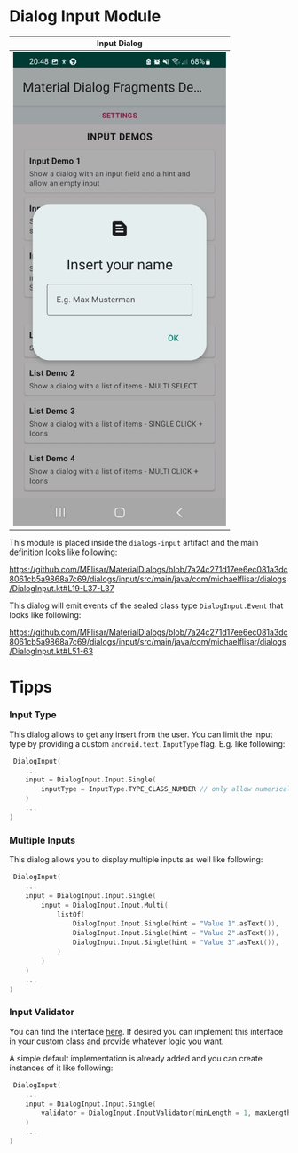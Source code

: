 # Dialog Input Module

| Input Dialog  |
| :---: |
| ![Dialog](../images/dialog_input.jpg?raw=true "Dialog") |

This module is placed inside the `dialogs-input` artifact and the main definition looks like following:

https://github.com/MFlisar/MaterialDialogs/blob/7a24c271d17ee6ec081a3dc8061cb5a9868a7c69/dialogs/input/src/main/java/com/michaelflisar/dialogs/DialogInput.kt#L19-L37-L37

This dialog will emit events of the sealed class type `DialogInput.Event` that looks like following:

https://github.com/MFlisar/MaterialDialogs/blob/7a24c271d17ee6ec081a3dc8061cb5a9868a7c69/dialogs/input/src/main/java/com/michaelflisar/dialogs/DialogInput.kt#L51-63

# Tipps

### Input Type

This dialog allows to get any insert from the user. You can limit the input type by providing a custom `android.text.InputType` flag. E.g. like following:

```kotlin
 DialogInput(
    ...
    input = DialogInput.Input.Single(
        inputType = InputType.TYPE_CLASS_NUMBER // only allow numerical input
    )
    ...
)
```

### Multiple Inputs

This dialog allows you to display multiple inputs as well like following:

```kotlin
 DialogInput(
    ...
    input = DialogInput.Input.Single(
        input = DialogInput.Input.Multi(
            listOf(
                DialogInput.Input.Single(hint = "Value 1".asText()),
                DialogInput.Input.Single(hint = "Value 2".asText()),
                DialogInput.Input.Single(hint = "Value 3".asText()),
            )
        )
    )
    ...
)
```

### Input Validator

You can find the interface [here](../dialogs/input/src/main/java/com/michaelflisar/dialogs/interfaces/IInputValidator.kt). If desired you can implement this interface in your custom class and provide whatever logic you want.

A simple default implementation is already added and you can create instances of it like following:

```kotlin
 DialogInput(
    ...
    input = DialogInput.Input.Single(
        validator = DialogInput.InputValidator(minLength = 1, maxLength = 10) // force the length to be in the range [1, 10], both lengths are nullable to disable an enforcement on each side if desired
    )
    ...
)
```
